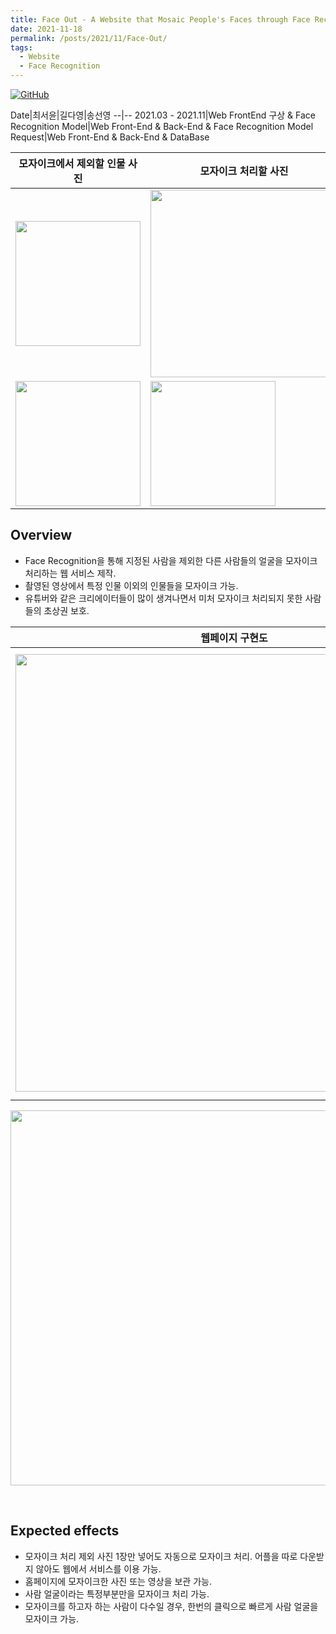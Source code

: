 ```yaml
---
title: Face Out - A Website that Mosaic People's Faces through Face Recognition
date: 2021-11-18
permalink: /posts/2021/11/Face-Out/
tags:
  - Website
  - Face Recognition
---
```


[![GitHub](https://img.icons8.com/ios-glyphs/30/000000/github.png)](https://github.com/2021-1-SSU-CapstoneDesign/Face-Out)



Date|최서윤|길다영|송선영
--|--
2021.03 - 2021.11|Web FrontEnd 구상 & Face Recognition Model|Web Front-End & Back-End & Face Recognition Model Request|Web Front-End & Back-End & DataBase

모자이크에서 제외할 인물 사진 | 모자이크 처리할 사진 | 모자이크 결과
--|--|--
<img src="https://user-images.githubusercontent.com/53934639/132504867-205ba54b-6d2e-45c1-a0a8-bf76fba9c7de.jpg" style="width:200px">|<img src="https://user-images.githubusercontent.com/53934639/132505221-d3d7633b-991d-4e84-8c42-5cc0f1f16e33.gif" style="width:300px">|<img src="https://user-images.githubusercontent.com/53934639/132505377-85f82766-1ce4-4064-ac22-a483a9c42347.gif" style="width:300px">
<img src="https://user-images.githubusercontent.com/53934639/132506099-815d0e77-ad03-4e3b-b114-05c71b4c857c.jpg" style="width:200px">|<img src="https://user-images.githubusercontent.com/53934639/132506126-7ec4b8b4-04a8-4ded-8bf0-8c30db99c9c6.jpg" style="width:200px">|<img src="https://user-images.githubusercontent.com/53934639/132506143-63ca4833-cbd9-4bdd-9c22-8c90ae4df701.jpg" style="width:200px">

## Overview
- Face Recognition을 통해 지정된 사람을 제외한 다른 사람들의 얼굴을 모자이크 처리하는 웹 서비스 제작.
- 촬영된 영상에서 특정 인물 이외의 인물들을 모자이크 가능.
- 유튜버와 같은 크리에이터들이 많이 생겨나면서 미처 모자이크 처리되지 못한 사람들의 초상권 보호.

웹페이지 구현도 | 실제 구현된 웹페이지
--|--
<img src="https://user-images.githubusercontent.com/53934639/132503608-99861563-1776-4216-b693-5744413de5dc.png" style="width:700px">|<img width="717" src="https://user-images.githubusercontent.com/53934639/132512594-1ea32147-9a2c-4336-a97f-7370798cddc6.png" algin="right">

<p align="center">
<img src="https://user-images.githubusercontent.com/53934639/132503660-42668add-d651-49aa-b9a3-608eeb51bdfb.png" style="width:600px"></p>


<br>

## Expected effects
- 모자이크 처리 제외 사진 1장만 넣어도 자동으로 모자이크 처리.
어플을 따로 다운받지 않아도 웹에서 서비스를 이용 가능.
- 홈페이지에 모자이크한 사진 또는 영상을 보관 가능.
- 사람 얼굴이라는 특정부분만을 모자이크 처리 가능.
- 모자이크를 하고자 하는 사람이 다수일 경우, 한번의 클릭으로 빠르게 사람 얼굴을 모자이크 가능.